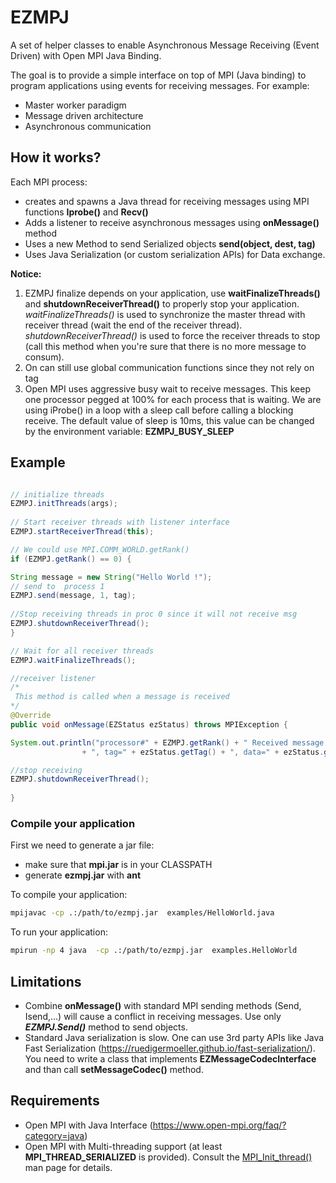 # EZMPJ
A set of helper classes to enable Asynchronous Message Receiving (Event Driven) with Open MPI Java Binding.

The goal is to provide a simple interface on top of MPI (Java binding) to program applications using events for receiving messages. For example:
* Master worker paradigm
* Message driven architecture
* Asynchronous communication


## How it works?
Each MPI process:
* creates and spawns a Java thread for receiving messages using MPI functions **Iprobe()** and **Recv()**
* Adds a listener to receive asynchronous messages using **onMessage()** method
* Uses a new Method to send Serialized objects **send(object, dest, tag)**
* Uses Java Serialization (or custom serialization APIs) for Data exchange.

**Notice:**

1. EZMPJ finalize depends on your application, use  **waitFinalizeThreads()** and **shutdownReceiverThread()** to properly stop your application. _waitFinalizeThreads()_ is used to synchronize the master thread with receiver thread (wait the end of the receiver thread). _shutdownReceiverThread()_ is used to force the receiver threads to stop (call this method when you're sure that there is no more message to consum).  
2. On can still use global communication functions since they not rely on tag
3. Open MPI uses aggressive busy wait to receive messages. This keep one processor pegged at 100% for each process that is waiting.  We are using iProbe() in a loop with a sleep call before calling a blocking receive. The default value of sleep is 10ms, this value can be changed  by the environment variable: **EZMPJ_BUSY_SLEEP**



## Example

```java

// initialize threads
EZMPJ.initThreads(args);
        
// Start receiver threads with listener interface
EZMPJ.startReceiverThread(this);

// We could use MPI.COMM_WORLD.getRank()
if (EZMPJ.getRank() == 0) {

String message = new String("Hello World !");
// send to  process 1
EZMPJ.send(message, 1, tag);
 
//Stop receiving threads in proc 0 since it will not receive msg
EZMPJ.shutdownReceiverThread();
}

// Wait for all receiver threads
EZMPJ.waitFinalizeThreads();

//receiver listener
/*
 This method is called when a message is received
*/
@Override
public void onMessage(EZStatus ezStatus) throws MPIException {

System.out.println("processor#" + EZMPJ.getRank() + " Received message from: " + ezStatus.getSender()
                + ", tag=" + ezStatus.getTag() + ", data=" + ezStatus.getDataObject());

//stop receiving
EZMPJ.shutdownReceiverThread();
 
}

```

### Compile your application

First we need to generate a jar file:

- make sure that **mpi.jar** is in your CLASSPATH
- generate **ezmpj.jar** with **ant**

To compile your application:

```bash
mpijavac -cp .:/path/to/ezmpj.jar  examples/HelloWorld.java
```

To run your application:
```bash
mpirun -np 4 java  -cp .:/path/to/ezmpj.jar  examples.HelloWorld
```

## Limitations
* Combine **onMessage()** with standard MPI sending methods (Send, Isend,...) will cause a conflict in receiving messages. Use only _**EZMPJ.Send()**_ method to send objects.
* Standard Java serialization is slow. One can use 3rd party APIs like  Java Fast Serialization (https://ruedigermoeller.github.io/fast-serialization/). You need to write a class that implements **EZMessageCodecInterface** and than call **setMessageCodec()** method.   

## Requirements
* Open MPI with Java Interface (https://www.open-mpi.org/faq/?category=java)
* Open MPI with Multi-threading support (at least **MPI_THREAD_SERIALIZED** is provided). Consult the [MPI_Init_thread()](https://www.open-mpi.org/doc/v2.0/man3/MPI_Init_thread.3.php) man page for details.
